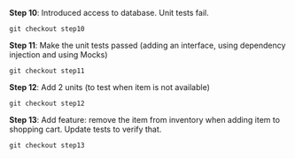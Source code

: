 **Step 10**: Introduced access to database. Unit tests fail.

`git checkout step10`

**Step 11**: Make the unit tests passed (adding an interface, using dependency injection and using Mocks)

`git checkout step11`

**Step 12**: Add 2 units (to test when item is not available)

`git checkout step12`

**Step 13**: Add feature: remove the item from inventory when adding item to shopping cart. Update tests to verify that.

`git checkout step13`

